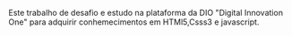 Este trabalho de desafio e estudo na plataforma da DIO "Digital Innovation One" para adquirir conhemecimentos em HTMl5,Csss3 e javascript.
